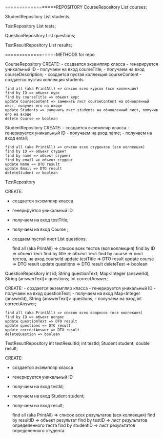 
==================REPOSITORY
CourseRepository
    List<Corse> courses;

StudentRepository
    List<Student> students;

TestRepository
    List<Test> tests;

QuestionRepository
    List<Question> questions;

TestResultRepository
    List<TestResult> results;


==================METHODS for repo

CourseRepository
    CREATE:
        - создается экземпляр класса
        - генерируется уникальный ID
        - получаем на вход courseTitle;
        - получаем на вход courseDescription;
        - создается пустая коллекция courseContent
        - создается пустая коллекция students

    find all (aka PrintAll) => список всех курсов (вся коллекция)
    find by ID => объект курс
    find by courseTitle => объект курс
    update CourseContent => заменить лист courseContent на обновленный лист, получив его на входе
    update Students => заменить лист students на обновленный лист, получив его на входе
    delete Course => boolean 

StudentRepository
    CREATE:
    - создается экземпляр класса
    - генерируется уникальный ID
    - получаем на вход name;
    - получаем на вход email;

    find all (aka PrintAll) => список всех студентов (вся коллекция)
    find by ID => объект студент
    find by name => объект студент
    find by email => объект студент
    update Name => DTO result
    update Email => DTO result
    deleteStudent => boolean


TestRepository

CREATE:
- создается экземпляр класса
- генерируется уникальный ID
- получаем на вход testTitle;
- получаем на вход Course ;
- создаем пустой лист List<Question> questions;

    find all (aka PrintAll) => список всех тестов (вся коллекция)
    find by ID => объект тест
    find by title => объект тест
    find by course => лист тестов, на вход courseId
    update testTitle => DTO result
    update course => DTO result
    update questions => DTO result
    deleteTest => boolean

QuestionRepository
    int id;
    String questionText;
    Map<Integer (answerId), String (answerText)> questions;
    int correctAnswer;

CREATE:
    - создается экземпляр класса
    - генерируется уникальный ID
    - получаем на вход questionText;
    - получаем на вход Map<Integer (answerId), String (answerText)> questions;
    - получаем на вход int correctAnswer;

    find all (aka PrintAll) => список всех вопросов (вся коллекция)
    find by ID => объект вопрос
    update questionText => DTO result
    update questions => DTO result
    update correctAnswer => DTO result
    deleteQuestion => boolean

TestResultRepository
    int testResultId;
    int testId;
    Student student;
    double result;

CREATE:
- создается экземпляр класса
- генерируется уникальный ID
- получаем на вход testId;
- получаем на вход Student student;
- получаем на вход result;

    find all (aka PrintAll) => список всех результатов (вся коллекция)
    find by resultID => объект результат
    find by testID => лист результатов определенного теста
    find by studentID => лист результатов определенного студента